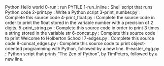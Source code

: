 Python Hello world
0-run : run PYFILE
1-run_inline : Shell script that runs Python code
2-print.py : Write a Python script
3-print_number.py : Complete this source code
4-print_float.py : Complete the source code in order to print the float stored in the variable number with a precision of 2 digits.
5-print_string.py : Complete this source code in order to print 3 times a string stored in the variable str
6-concat.py : Complete this source code to print Welcome to Holberton School!
7-edges.py : Complete this source code
8-concat_edges.py : Complete this source code to print object-oriented programming with Python, followed by a new line.
9-easter_egg.py : Python script that prints “The Zen of Python”, by TimPeters, followed by a new line.
